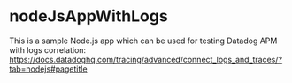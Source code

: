# nodeJsAppWithLogs
This is a sample Node.js app which can be used for testing Datadog APM with logs correlation: https://docs.datadoghq.com/tracing/advanced/connect_logs_and_traces/?tab=nodejs#pagetitle
